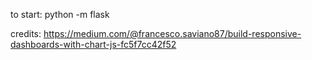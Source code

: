 to start:  python -m flask

credits: https://medium.com/@francesco.saviano87/build-responsive-dashboards-with-chart-js-fc5f7cc42f52